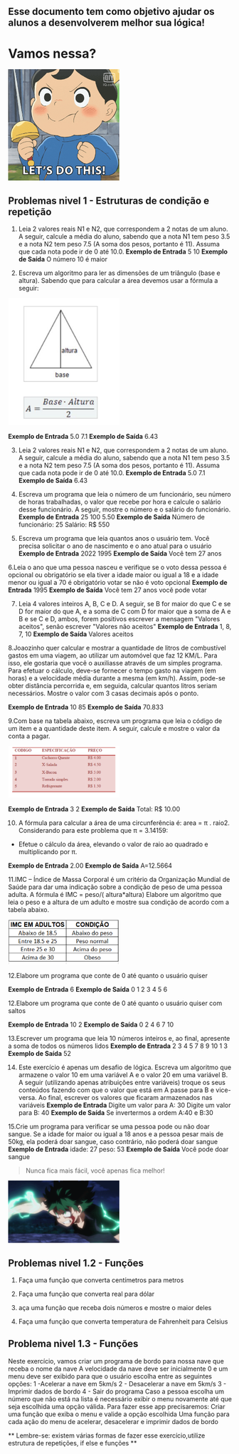 ## Esse documento tem como objetivo ajudar os alunos a desenvolverem melhor sua lógica! 


# Vamos nessa?


<img src="images/bojji.gif" alt="Bojji" width=250>


## Problemas nivel 1 - Estruturas de condição e repetição

1. Leia 2 valores reais N1 e N2, que correspondem a 2 notas de um aluno. A seguir, calcule a média do aluno, sabendo que a nota N1 tem peso 3.5 e a nota N2 tem peso 7.5 (A soma dos pesos, portanto é  11). Assuma que cada nota pode ir de 0 até 10.0.
**Exemplo de Entrada**
5
10
**Exemplo de Saída**
O número 10 é maior


2. Escreva um algoritmo para ler as dimensões de um triângulo  (base e altura). Sabendo que para calcular a área devemos usar a  fórmula a seguir: 

<img src="images/triangulo.png" alt="Bojji" width=250>

**Exemplo de Entrada**
5.0
7.1
**Exemplo de Saída**
6.43


3. Leia 2 valores reais N1 e N2, que correspondem a 2 notas de um aluno. A seguir, calcule a média do aluno, sabendo que a nota N1 tem peso 3.5 e a nota N2 tem peso 7.5 (A soma dos pesos, portanto é  11). Assuma que cada nota pode ir de 0 até 10.0.
**Exemplo de Entrada**
5.0
7.1
**Exemplo de Saída**
6.43

4. Escreva um programa que leia o número de um funcionário, seu número de horas trabalhadas, o valor que recebe por hora e calcule o salário desse funcionário. A seguir, mostre o número e o salário do funcionário.
**Exemplo de Entrada**
25
100
5.50
**Exemplo de Saída**
Número de funcionário: 25
Salário: R$ 550

5. Escreva um programa que leia quantos anos o usuário tem. Você precisa solicitar o ano de nascimento e o ano atual para o usuário
**Exemplo de Entrada**
2022
1995
**Exemplo de Saída**
Você tem 27 anos

6.Leia o ano que uma pessoa nasceu e verifique se o voto dessa pessoa é opcional ou obrigatório se ela tiver a idade maior ou igual a 18 e a idade menor ou igual a 70 é obrigatório votar se não é voto opcional
**Exemplo de Entrada**
1995
**Exemplo de Saída**
Você tem 27 anos você pode votar


7. Leia 4 valores inteiros A, B, C e D. A seguir, se B for maior do que C e se D for maior do que A, e a soma de C com D for maior que a soma de A e B e se C e D, ambos, forem positivos escrever a mensagem "Valores aceitos", senão escrever "Valores não aceitos"
**Exemplo de Entrada**
1, 8, 7,  10
**Exemplo de Saída**
Valores aceitos

8.Joaozinho quer calcular e mostrar a quantidade de litros de combustível gastos em uma viagem, ao utilizar um automóvel que faz 12 KM/L. Para isso, ele gostaria que você o auxiliasse através de um simples programa. Para efetuar o cálculo, deve-se fornecer o tempo gasto na viagem (em horas) e a velocidade média durante a mesma (em km/h). Assim, pode-se obter distância percorrida e, em seguida, calcular quantos litros seriam necessários. Mostre o valor com 3 casas decimais após o ponto.

**Exemplo de Entrada**
10
85
**Exemplo de Saída**
70.833

9.Com base na tabela abaixo, escreva um programa que leia o código de um item e a quantidade deste item. A seguir, calcule e mostre o valor da conta a pagar.

<img src="images/lanche.png" alt="Bojji" width=250>

**Exemplo de Entrada**
3 
2
**Exemplo de Saída**
Total: R$ 10.00

10. A fórmula para calcular a área de uma circunferência é: area = π . raio2. Considerando para este problema que π = 3.14159:

- Efetue o cálculo da área, elevando o valor de raio ao quadrado e multiplicando por π.

**Exemplo de Entrada**
2.00
**Exemplo de Saída**
A=12.5664

11.IMC – Índice de Massa Corporal é um critério da Organização Mundial de Saúde para dar uma indicação sobre a condição de peso de uma pessoa adulta. 
A fórmula é IMC = peso/( altura*altura) Elabore um algoritmo que leia o peso e a altura de um adulto e mostre sua condição de acordo com a tabela abaixo. 

<img src="images/imc.png" alt="Bojji" width=250>

12.Elabore um programa que conte de 0 até quanto o usuário quiser

**Exemplo de Entrada**
6
**Exemplo de Saída**
0 1 2 3 4 5 6


12.Elabore um programa que conte de 0 até quanto o usuário quiser com saltos

**Exemplo de Entrada**
10
2
**Exemplo de Saída**
0 2 4 6 7 10

13.Escrever um programa que leia 10 números inteiros e, ao final, apresente a soma de todos os números lidos
**Exemplo de Entrada**
2 3 4 5 7 8 9 10 1 3
**Exemplo de Saída**
52

14. Este exercício é apenas um desafio de lógica.  Escreva um algoritmo que armazene o valor 10 em uma variável A e o valor 20 em uma variável B.  A seguir (utilizando apenas atribuições entre variáveis) troque os seus conteúdos fazendo com que o valor que está em A passe para B e vice-versa. Ao final, escrever os valores que ficaram armazenados nas variáveis
**Exemplo de Entrada**
Digite um valor para A: 30
Digite um valor para B: 40
**Exemplo de Saída**
Se invertermos a ordem A:40 e B:30

15.Crie um programa para verificar se uma pessoa pode ou não doar sangue. Se a idade for maior ou igual a 18 anos e a pessoa pesar mais de 50kg, ela poderá doar sangue, caso contrário, não poderá doar sangue
**Exemplo de Entrada**
idade: 27
peso: 53
**Exemplo de Saída**
Você pode doar sangue

> Nunca fica mais fácil, você apenas fica melhor!

<img src="images/midoriya.gif" alt="Midoriya" width=250>


## Problemas nivel 1.2 - Funções

1. Faça uma função que converta centímetros para metros

2. Faça uma função que converta real para dólar

3. aça uma função que receba dois números e mostre o maior deles

4. Faça uma função que converta temperatura de Fahrenheit para Celsius 


## Problema nivel 1.3 - Funções

Neste exercício, vamos criar um programa de bordo para nossa nave que receba o nome da nave
A velocidade da nave deve ser inicialmente 0 e um menu deve ser exibido para que o usuário escolha entre as seguintes opções: 
1 -Acelerar a nave em 5km/s
2 - Desacelerar a nave em 5km/s
3 - Imprimir dados de bordo
4 - Sair do programa
Caso a pessoa escolha um número que não está na lista é necessário exibir o menu novamente até que seja escolhida uma opção válida. Para fazer esse app precisaremos: 
Criar uma função que exiba o menu e valide a opção escolhida
Uma função para cada ação do menu de acelerar, desacelerar e imprimir dados de bordo

** Lembre-se: existem várias formas de fazer esse exercício,utilize estrutura de repetições, if else e funções **
